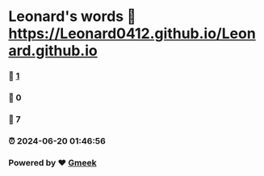 # Leonard's words :link: https://Leonard0412.github.io/Leonard.github.io 
### :page_facing_up: [1](https://Leonard0412.github.io/Leonard.github.io/tag.html) 
### :speech_balloon: 0 
### :hibiscus: 7 
### :alarm_clock: 2024-06-20 01:46:56 
### Powered by :heart: [Gmeek](https://github.com/Meekdai/Gmeek)
